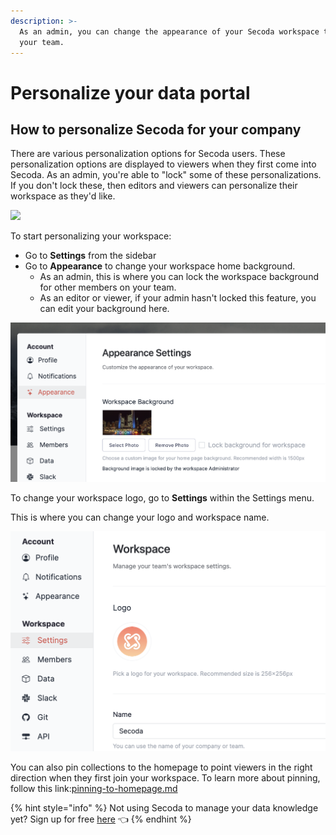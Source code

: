 ```yaml
---
description: >-
  As an admin, you can change the appearance of your Secoda workspace to suit
  your team.
---
```


# Personalize your data portal

## **How to personalize Secoda for your company** <a href="#h_3a4bfd6458" id="h_3a4bfd6458"></a>

There are various personalization options for Secoda users. These personalization options are displayed to viewers when they first come into Secoda. As an admin, you're able to "lock" some of these personalizations. If you don't lock these, then editors and viewers can personalize their workspace as they'd like.&#x20;

![](<../.gitbook/assets/Screen Shot 2022-04-08 at 12.38.10 PM (1) (1) (1) (1) (1) (1).png>)

To start personalizing your workspace:&#x20;

* Go to **Settings** from the sidebar
* Go to **Appearance** to change your workspace home background.&#x20;
  * As an admin, this is where you can lock the workspace background for other members on your team.&#x20;
  * As an editor or viewer, if your admin hasn't locked this feature, you can edit your background here.&#x20;

![](<../.gitbook/assets/Screen Shot 2022-04-08 at 11.57.54 AM.png>)

To change your workspace logo, go to **Settings** within the Settings menu.&#x20;

This is where you can change your logo and workspace name.&#x20;

![](<../.gitbook/assets/Screen Shot 2022-04-08 at 12.03.20 PM.png>)

You can also pin collections to the homepage to point viewers in the right direction when they first join your workspace. To learn more about pinning, follow this link:[pinning-to-homepage.md](collections/pinning-to-homepage.md "mention")

{% hint style="info" %}
Not using Secoda to manage your data knowledge yet? Sign up for free [here](https://app.secoda.co) 👈
{% endhint %}
